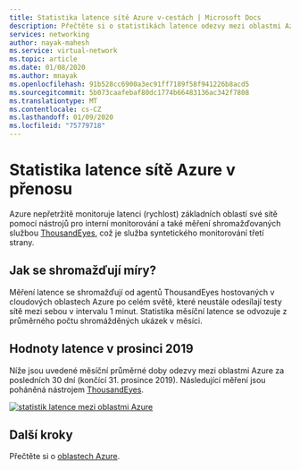 ```yaml
---
title: Statistika latence sítě Azure v-cestách | Microsoft Docs
description: Přečtěte si o statistikách latence odezvy mezi oblastmi Azure.
services: networking
author: nayak-mahesh
ms.service: virtual-network
ms.topic: article
ms.date: 01/08/2020
ms.author: mnayak
ms.openlocfilehash: 91b528cc6900a3ec91ff7189f58f941226b8acd5
ms.sourcegitcommit: 5b073caafebaf80dc1774b66483136ac342f7808
ms.translationtype: MT
ms.contentlocale: cs-CZ
ms.lasthandoff: 01/09/2020
ms.locfileid: "75779718"
---
```

# <a name="azure-network-round-trip-latency-statistics"></a>Statistika latence sítě Azure v přenosu

Azure nepřetržitě monitoruje latenci (rychlost) základních oblastí své sítě pomocí nástrojů pro interní monitorování a také měření shromažďovaných službou [ThousandEyes](https://thousandeyes.com), což je služba syntetického monitorování třetí strany.

## <a name="how-are-the-measurements-collected"></a>Jak se shromažďují míry?

Měření latence se shromažďují od agentů ThousandEyes hostovaných v cloudových oblastech Azure po celém světě, které neustále odesílají testy sítě mezi sebou v intervalu 1 minut. Statistika měsíční latence se odvozuje z průměrného počtu shromážděných ukázek v měsíci.

## <a name="december-2019-latency-figures"></a>Hodnoty latence v prosinci 2019

Níže jsou uvedené měsíční průměrné doby odezvy mezi oblastmi Azure za posledních 30 dní (končící 31. prosince 2019). Následující měření jsou poháněná nástrojem [ThousandEyes](https://thousandeyes.com).

[![statistik latence mezi oblastmi Azure](media/azure-network-latency/december.jpg)](media/azure-network-latency/december.jpg#lightbox)

## <a name="next-steps"></a>Další kroky

Přečtěte si o [oblastech Azure](https://azure.microsoft.com/global-infrastructure/regions/).
